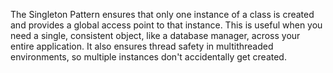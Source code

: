 The Singleton Pattern ensures that only one instance of a class is created and provides a global access point to that instance. This is useful when you need a single, consistent object, like a database manager, across your entire application. It also ensures thread safety in multithreaded environments, so multiple instances don't accidentally get created.